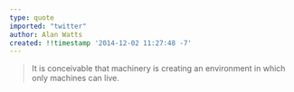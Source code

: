 ```yaml
---
type: quote
imported: "twitter"
author: Alan Watts
created: !!timestamp '2014-12-02 11:27:48 -7'
---
```

> It is conceivable that machinery is creating an environment in which only machines can live.

